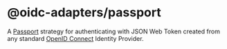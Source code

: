 @oidc-adapters/passport
===

A [Passport](http://www.passportjs.org) strategy for authenticating with JSON Web Token created from any standard [OpenID
Connect](https://openid.net/connect/) Identity Provider.
